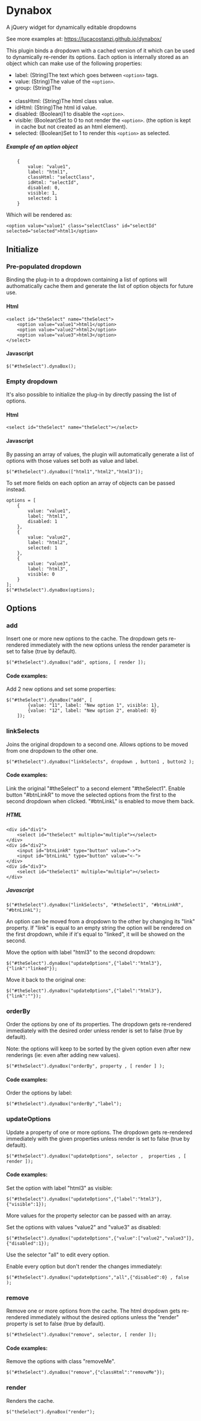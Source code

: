 # Dynabox
A jQuery widget for dynamically editable dropdowns

See more examples at: https://lucacostanzi.github.io/dynabox/

This plugin binds a dropdown with a cached version of it which can be used to dynamically re-render its options.
Each option is internally stored as an object which can make use of the following properties:

*   label: (String)The text which goes between `<option>` tags.
*   value: (String)The value of the `<option>`.
*   group: (String)The <optgroup> where this option should be added.
*   classHtml: (String)The html class value.
*   idHtml: (String)The html id value.
*   disabled: (Boolean)1 to disable the `<option>`.
*   visible: (Boolean)Set to 0 to not render the `<option>`. (the option is kept in cache but not created as an html element).
*   selected: (Boolean)Set to 1 to render this `<option>` as selected.

##### Example of an option object

        {
            value: "value1",
            label: "html1",
            classHtml: "selectClass",
            idHtml: "selectId",
            disabled: 0,
            visible: 1,
            selected: 1
        }
        
Which will be rendered as:

	<option value="value1" class="selectClass" id="selectId" selected="selected">html1</option>

## Initialize

### Pre-populated dropdown
Binding the plug-in to a dropdown containing a list of options will authomatically cache them and generate the list of option objects for future use.

#### Html

    <select id="theSelect" name="theSelect">
        <option value="value1">html1</option>
        <option value="value2">html2</option>
        <option value="value3">html3</option>
    </select>

#### Javascript

    $("#theSelect").dynaBox();
    
    
### Empty dropdown
It's also possible to initialize the plug-in by directly passing the list of options.

#### Html

    <select id="theSelect" name="theSelect"></select>


#### Javascript
By passing an array of values, the plugin will automatically generate a list of options with those values set both as value and label.

    $("#theSelect").dynaBox(["html1","html2","html3"]);
    
To set more fields on each option an array of objects can be passed instead.

    options = [
        {
            value: "value1",
            label: "html1",
            disabled: 1
        },
        {
            value: "value2",
            label: "html2",
            selected: 1
        },
        {
            value: "value3",
            label: "html3",
            visible: 0
        }
    ];
    $("#theSelect").dynaBox(options);


## Options

### add
Insert one or more new options to the cache. The dropdown gets re-rendered immediately with the new options unless the render parameter is set to false (true by default).

	$("#theSelect").dynaBox("add", options, [ render ]);
	
#### Code examples:
Add 2 new options and set some properties:

	$("#theSelect").dynaBox("add", [
			{value: "11", label: "New option 1", visible: 1},
			{value: "12", label: "New option 2", enabled: 0}
		]);

### linkSelects
Joins the original dropdown to a second one. Allows options to be moved from one dropdown to the other one.

	$("#theSelect").dynaBox("linkSelects", dropdown , button1 , button2 );
	
#### Code examples:
Link the original "#theSelect" to a second element "#theSelect1". Enable button "#btnLinkR" to move the selected options from the first to the second dropdown when clicked. "#btnLinkL" is enabled to move them back.

##### HTML
	<div id="div1">
	    <select id="theSelect" multiple="multiple"></select>
	</div>
	<div id="div2">
	    <input id="btnLinkR" type="button" value="->">
	    <input id="btnLinkL" type="button" value="<-">
	</div>
	<div id="div3">
	    <select id="theSelect1" multiple="multiple"></select>
	</div>
##### Javascript
	$("#theSelect").dynaBox("linkSelects", "#theSelect1", "#btnLinkR", "#btnLinkL");
	
	
An option can be moved from a dropdown to the other by changing its "link" property. If "link" is equal to an empty string the option will be rendered on the first dropdown, while if it's equal to "linked", it will be showed on the second.

Move the option with label "html3" to the second dropdown:

	$("#theSelect").dynaBox("updateOptions",{"label":"html3"},{"link":"linked"});
	
Move it back to the original one:

	$("#theSelect").dynaBox("updateOptions",{"label":"html3"},{"link":""});


### orderBy
Order the options by one of its properties. The dropdown gets re-rendered immediately with the desired order unless render is set to false (true by default).

Note: the options will keep to be sorted by the given option even after new renderings (ie: even after adding new values).

	$("#theSelect").dynaBox("orderBy", property , [ render ] );

#### Code examples:
Order the options by label:

	$("#theSelect").dynaBox("orderBy","label");


### updateOptions
Update a property of one or more options. The dropdown gets re-rendered immediately with the given properties unless render is set to false (true by default).

	$("#theSelect").dynaBox("updateOptions", selector ,  properties , [ render ]);

#### Code examples:
Set the option with label "html3" as visible:

	$("#theSelect").dynaBox("updateOptions",{"label":"html3"},{"visible":1});
	
More values for the property selector can be passed with an array.

Set the options with values "value2" and "value3" as disabled:

	$("#theSelect").dynaBox("updateOptions",{"value":["value2","value3"]},{"disabled":1});
	
Use the selector "all" to edit every option.

Enable every option but don't render the changes immediately:

	$("#theSelect").dynaBox("updateOptions","all",{"disabled":0} , false );

### remove
Remove one or more options from the cache. The html dropdown gets re-rendered immediately without the desired options unless the "render" property is set to false (true by default).

	$("#theSelect").dynaBox("remove", selector, [ render ]);
	
#### Code examples:
Remove the options with class "removeMe".

	$("#theSelect").dynaBox("remove",{"classHtml":"removeMe"});
	
### render
Renders the cache.

	$("theSelect").dynaBox("render");
